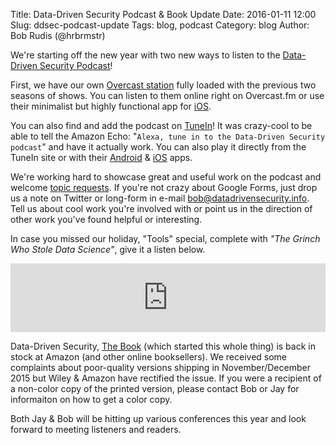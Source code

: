 Title: Data-Driven Security Podcast & Book Update
Date: 2016-01-11 12:00
Slug: ddsec-podcast-update
Tags: blog, podcast
Category: blog
Author: Bob Rudis (@hrbrmstr)

We're starting off the new year with two new ways to listen to the [Data-Driven Security Podcast](http://podcast.datadrivensecurity.info)!

First, we have our own [Overcast station](https://overcast.fm/itunes791001982/data-driven-security) fully loaded with the previous two seasons of shows. You can listen to them online right on Overcast.fm or use their minimalist but highly functional app for [iOS](https://overcast.fm/itunes791001982/data-driven-security).

You can also find and add the podcast on [TuneIn](http://tunein.com/radio/Data-Driven-Security-p824534/)! It was crazy-cool to be able to tell the Amazon Echo: "`Alexa, tune in to the Data-Driven Security podcast`" and have it actually work. You can also play it directly from the TuneIn site or with their [Android](https://play.google.com/store/apps/details?id=tunein.player&hl=en&referrer=utm_medium%3dreferral%26utm_source%3dtunein.com%26utm_campaign%3dweb_redirect%26utm_content%3dp824534%26sourceGuideId%3dp824534) & [iOS](https://itunes.apple.com/us/app/tunein-radio/id418987775?mt=8&uo=4&at=1l3v4iy&referrer=utm_medium%3dreferral%26utm_source%3dtunein.com%26utm_campaign%3dweb_redirect%26utm_content%3dp824534%26sourceGuideId%3dp824534) apps.

We're working hard to showcase great and useful work on the podcast and welcome [topic requests](http://datadrivensecurity.info/blog/pages/topic-request.html). If you're not crazy about Google Forms, just drop us a note on Twitter or long-form in e-mail [bob@datadrivensecurity.info](mailto:bob@datadrivensecurity.info). Tell us about cool work you're involved with or point us in the direction of other work you've found helpful or interesting.

In case you missed our holiday, "Tools" special, complete with _"The Grinch Who Stole Data Science"_, give it a listen below.

<center><iframe src="http://tunein.com/embed/player/t102877112/" style="width:100%;height:110px;" scrolling="no" frameborder="no"></iframe></center>

Data-Driven Security, [The Book](http://dds.ec/amzn) (which started this whole thing) is back in stock at Amazon (and other online booksellers). We received some complaints about poor-quality versions shipping in November/December 2015 but Wiley & Amazon have rectified the issue. If you were a recipient of a non-color copy of the printed version, please contact Bob or Jay for informaiton on how to get a color copy.

Both Jay & Bob will be hitting up various conferences this year and look forward to meeting listeners and readers.
